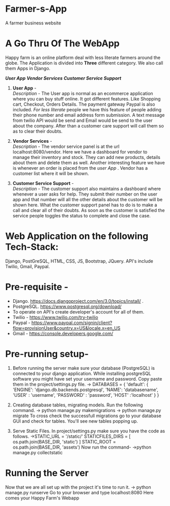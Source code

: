 # Farmer-s-App
A farmer business website

# A Go Thru Of The WebApp
Happy farm is an online platform deal with less literate farmers around the globe.
The Application is divided into **Three** different category. We also call them Apps in Django.

_**User App**_
_**Vendor Services**_
_**Customer Service Support**_

1. **User App** - <br />
_Description_ - The User app is normal as an ecommerce application where you can buy stuff online. It got different features. Like Shopping cart, Checkout, Orders Details. The payment gateway Paypal is also included. 
_For less literate_ people we have this feature of people adding their phone number and email address form submission. A text message from twilio API would be send and Email would be send to the user about the company. After than a customer care support will call them so as to clear their doubts.

2. **Vendor Services** - <br />
_Description_ - The vendor service panel is at the url localhost:8080/vendor. Here we have a dashboard for vendor to manage their inventory and stock. They can add new products, details about them and delete them as well. Another interesting feature we have is whenever an order is placed from the _user App_ . Vendor has a customer list where it will be shown.

3. **Customer Service Support** - <br /> 
_Description_ - The customer support also maintains a dashboard where whenever a user asks for help. They submit their number on the user app and that number will all the other details about the customer will be shown here. What the customer support panel has to do is to make a call and clear all of their doubts. As soon as the customer is satisfied the service people toggles the status to complete and close the case.




# Web Application on the following Tech-Stack:
Django, PostGreSQL, HTML, CSS, JS, Bootstrap, JQuery.
API's include Twilio, Gmail, Paypal.

# Pre-requisite - 
* Django. https://docs.djangoproject.com/en/3.0/topics/install/ .
* PostgreSQL. https://www.postgresql.org/download/
* To operate on API's create developer's account for all of them.
* Twilio - https://www.twilio.com/try-twilio
* Paypal - https://www.paypal.com/signin/client?flow=provisionUser&country.x=US&locale.x=en_US
* Gmail - https://console.developers.google.com/

# Pre-running setup-
1. Before running the server make sure your database (PostgreSQL) is connected to your django application.
While installing postgreSQL software you might have set your username and password. Copy paste them in the project/settings.py file.
-> DATABASES = {
    'default': {
        'ENGINE': 'django.db.backends.postgresql',
        'NAME': 'databasename',
        'USER' : 'username',
        'PASSWORD' : 'password',
        'HOST' :'localhost'
      }
  }
  
2.  Creating database tables, migrating models.
    Run the following command.
    -> python manage.py makemigrations
    -> python manage.py migrate
    To cross check the successfull migrations go to your database GUI and check for tables. You'll see new tables popping up.
   
3. Serve Static Files.
    In project/settings.py make sure you have the code as follows.
    ->STATIC_URL = '/static/'
      STATICFILES_DIRS = [
          os.path.join(BASE_DIR, 'static')
      ]
      STATIC_ROOT = os.path.join(BASE_DIR, 'assets')
     Now run the command-
     ->python manage.py collectstatic
     
 # Running the Server
 Now that we are all set up with the project it's time to run it.
 -> python manage.py runserve
 Go to your browser and type localhost:8080
 Here comes your Happy Farm's Webapp
